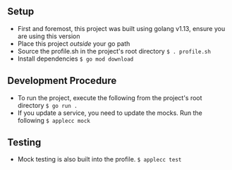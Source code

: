 ## Setup
* First and foremost, this project was built using golang v1.13, ensure you are using this version
* Place this project _outside_ your go path
* Source the profile.sh in the project's root directory
`$ . profile.sh`
* Install dependencies
`$ go mod download`

## Development Procedure
* To run the project, execute the following from the project's root directory
`$ go run .`
* If you update a service, you need to update the mocks. Run the following
`$ applecc mock`

## Testing
* Mock testing is also built into the profile.
`$ applecc test`
